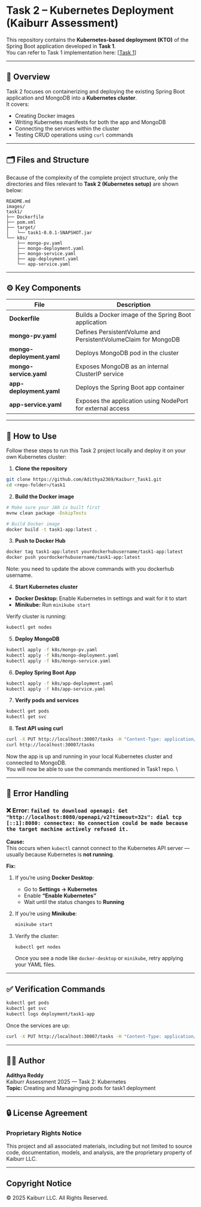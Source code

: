 # Task 2 – Kubernetes Deployment (Kaiburr Assessment)

This repository contains the **Kubernetes-based deployment (KTO)** of the Spring Boot application developed in **Task 1**.  
You can refer to Task 1 implementation here: [[Task 1](https://github.com/Adithya2369/Kaiburr_Task1)]

---

## 🧩 Overview

Task 2 focuses on containerizing and deploying the existing Spring Boot application and MongoDB into a **Kubernetes cluster**.  
It covers:
- Creating Docker images  
- Writing Kubernetes manifests for both the app and MongoDB  
- Connecting the services within the cluster  
- Testing CRUD operations using `curl` commands  

---

## 🗂️ Files and Structure

Because of the complexity of the complete project structure, only the directories and files relevant to **Task 2 (Kubernetes setup)** are shown below:

```
README.md
images/
task1/
├── Dockerfile
├── pom.xml
├── target/
│   └── task1-0.0.1-SNAPSHOT.jar
└── k8s/
    ├── mongo-pv.yaml
    ├── mongo-deployment.yaml
    ├── mongo-service.yaml
    ├── app-deployment.yaml
    └── app-service.yaml
```

---

## ⚙️ Key Components

| File | Description |
|------|--------------|
| **Dockerfile** | Builds a Docker image of the Spring Boot application |
| **mongo-pv.yaml** | Defines PersistentVolume and PersistentVolumeClaim for MongoDB |
| **mongo-deployment.yaml** | Deploys MongoDB pod in the cluster |
| **mongo-service.yaml** | Exposes MongoDB as an internal ClusterIP service |
| **app-deployment.yaml** | Deploys the Spring Boot app container |
| **app-service.yaml** | Exposes the application using NodePort for external access |

---

## 🚀 How to Use

Follow these steps to run this Task 2 project locally and deploy it on your own Kubernetes cluster:

1. **Clone the repository**

```bash
git clone https://github.com/Adithya2369/Kaiburr_Task1.git
cd <repo-folder>/task1
```

2. **Build the Docker image**

```bash
# Make sure your JAR is built first
mvnw clean package -DskipTests

# Build Docker image
docker build -t task1-app:latest .
```

3. **Push to Docker Hub**

```bash
docker tag task1-app:latest yourdockerhubusername/task1-app:latest
docker push yourdockerhubusername/task1-app:latest
```

Note: you need to update the above commands with you dockerhub username.

4. **Start Kubernetes cluster**

- **Docker Desktop:** Enable Kubernetes in settings and wait for it to start  
- **Minikube:** Run `minikube start`

Verify cluster is running:

```bash
kubectl get nodes
```

5. **Deploy MongoDB**

```bash
kubectl apply -f k8s/mongo-pv.yaml
kubectl apply -f k8s/mongo-deployment.yaml
kubectl apply -f k8s/mongo-service.yaml
```

6. **Deploy Spring Boot App**

```bash
kubectl apply -f k8s/app-deployment.yaml
kubectl apply -f k8s/app-service.yaml
```

7. **Verify pods and services**

```bash
kubectl get pods
kubectl get svc
```

8. **Test API using curl**

```bash
curl -X PUT http://localhost:30007/tasks -H "Content-Type: application/json" -d "{\"id\":\"1\",\"name\":\"HelloTask\",\"owner\":\"Adithya\",\"command\":\"echo Hello Kaiburr\"}"
curl http://localhost:30007/tasks
```

Now the app is up and running in your local Kubernetes cluster and connected to MongoDB.\
You will now be able to use the commands mentioned in Task1 repo. \

---


## 🧠 Error Handling

### ❌ Error: `failed to download openapi: Get "http://localhost:8080/openapi/v2?timeout=32s": dial tcp [::1]:8080: connectex: No connection could be made because the target machine actively refused it.`

**Cause:**  
This occurs when `kubectl` cannot connect to the Kubernetes API server — usually because Kubernetes is **not running**.

**Fix:**
1. If you’re using **Docker Desktop**:
   - Go to **Settings → Kubernetes**
   - Enable **“Enable Kubernetes”**
   - Wait until the status changes to **Running**

2. If you’re using **Minikube**:
   ```bash
   minikube start
   ```

3. Verify the cluster:
   ```bash
   kubectl get nodes
   ```
   Once you see a node like `docker-desktop` or `minikube`, retry applying your YAML files.

---

## ✅ Verification Commands

```bash
kubectl get pods
kubectl get svc
kubectl logs deployment/task1-app
```

Once the services are up:
```bash
curl -X PUT http://localhost:30007/tasks -H "Content-Type: application/json" -d "{\"id\":\"1\",\"name\":\"HelloTask\",\"owner\":\"Adithya\",\"command\":\"echo Hello Kaiburr\"}"
```

---

## 👨‍💻 Author
**Adithya Reddy**  
Kaiburr Assessment 2025 — Task 2:   Kubernetes \
**Topic:** Creating and Managinging pods for task1 deployment

---

## 🔒 License Agreement
### Proprietary Rights Notice
This project and all associated materials, including but not limited to source code, documentation, models, and analysis, are the proprietary property of Kaiburr LLC.

---

## Copyright Notice
© 2025 Kaiburr LLC. All Rights Reserved.